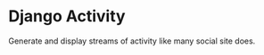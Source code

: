 Django Activity
====================

Generate and display streams of activity like many social site does.
